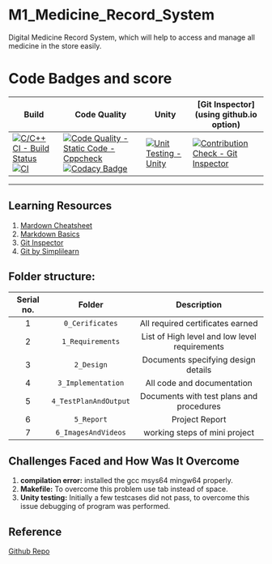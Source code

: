 # M1_Medicine_Record_System
Digital Medicine Record System, which will help to access and manage all medicine in the store easily.
# Code Badges and score
Build | Code Quality | Unity | [Git Inspector](using github.io option)
------|----------|-------|--------------
[![C/C++ CI - Build Status](https://github.com/shahwar92/M1_Medicine_Record_System/actions/workflows/c-cpp.yml/badge.svg)](https://github.com/shahwar92/M1_Medicine_Record_System/actions/workflows/c-cpp.yml) [![CI](https://github.com/shahwar92/M1_Medicine_Record_System/actions/workflows/main.yml/badge.svg)](https://github.com/shahwar92/M1_Medicine_Record_System/actions/workflows/main.yml) | [![Code Quality - Static Code - Cppcheck](https://github.com/shahwar92/M1_Medicine_Record_System/actions/workflows/cppcheck.yml/badge.svg)](https://github.com/shahwar92/M1_Medicine_Record_System/actions/workflows/cppcheck.yml) [![Codacy Badge](https://app.codacy.com/project/badge/Grade/d565655725f44db88c9ec57644172c8b)](https://www.codacy.com/gh/shahwar92/M1_Medicine_Record_System/dashboard?utm_source=github.com&amp;utm_medium=referral&amp;utm_content=shahwar92/M1_Medicine_Record_System&amp;utm_campaign=Badge_Grade) | [![Unit Testing - Unity](https://github.com/shahwar92/M1_Medicine_Record_System/actions/workflows/unity.yml/badge.svg)](https://github.com/shahwar92/M1_Medicine_Record_System/actions/workflows/unity.yml) | [![Contribution Check - Git Inspector](https://github.com/shahwar92/M1_Medicine_Record_System/actions/workflows/gitinspector.yml/badge.svg)](https://github.com/shahwar92/M1_Medicine_Record_System/actions/workflows/gitinspector.yml) 
---
## Learning Resources
1. [Mardown Cheatsheet](https://github.com/adam-p/markdown-here/wiki/Markdown-Cheatsheet)
2. [Markdown Basics](https://docs.github.com/en/get-started/writing-on-github/getting-started-with-writing-and-formatting-on-github/basic-writing-and-formatting-syntax)
3. [Git Inspector](https://github.com/ejwa/gitinspector)
4. [Git by Simplilearn](https://lms.simplilearn.com/courses/2823/GIT/syllabus)
## Folder structure:

| Serial no. | Folder | Description |
| :---: | :---: | :---: |
| 1 | `0_Cerificates` | All required certificates earned |
| 2 | `1_Requirements` | List of High level and low level requirements |
| 3 | `2_Design` | Documents specifying design details |
| 4 | `3_Implementation` | All code and documentation |
| 5 | `4_TestPlanAndOutput` | Documents with test plans and procedures |
| 6 | `5_Report` |  Project Report |
| 7 | `6_ImagesAndVideos` | working steps of mini project |
## Challenges Faced and How Was It Overcome

1. **compilation error:** installed the gcc msys64 mingw64 properly.
2. **Makefile:** To overcome this problem use tab instead of space.
3. **Unity testing:** Initially a few testcases did not pass, to overcome this issue debugging of program was performed.
## Reference
[Github Repo](https://github.com/karthi-koundinya/Stepin-Pharma-Store)

 
